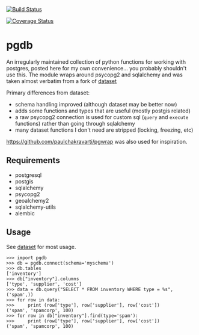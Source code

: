 [![Build Status](https://travis-ci.org/smnorris/pgdb.svg?branch=master)](https://travis-ci.org/smnorris/pgdb)

[![Coverage Status](https://coveralls.io/repos/github/smnorris/pgdb/badge.svg?branch=master)](https://coveralls.io/github/smnorris/pgdb?branch=master)

# pgdb

An irregularly maintained collection of python functions for working with postgres, posted here for my own convenience... you probably shouldn't use this. The module wraps around psycopg2 and sqlalchemy and was taken almost verbatim from a fork of [dataset](https://dataset.readthedocs.org/)

Primary differences from dataset:
- schema handling improved (although dataset may be better now)
- adds some functions and types that are useful (mostly postgis related)
- a raw psycopg2 connection is used for custom sql (`query` and `execute` functions) rather than going through sqlalchemy
- many dataset functions I don't need are stripped (locking, freezing, etc)

https://github.com/paulchakravarti/pgwrap was also used for inspiration.

## Requirements
- postgresql
- postgis
- sqlalchemy
- psycopg2
- geoalchemy2
- sqlalchemy-utils
- alembic

## Usage

See [dataset](https://dataset.readthedocs.org/) for most usage.

```
>>> import pgdb
>>> db = pgdb.connect(schema='myschema')
>>> db.tables
['inventory']
>>> db["inventory"].columns
['type', 'supplier', 'cost']
>>> data = db.query("SELECT * FROM inventory WHERE type = %s", ('spam',))
>>> for row in data:
>>>     print (row['type'], row['supplier'], row['cost'])
('spam', 'spamcorp', 100)
>>> for row in db["inventory"].find(type='spam'):
>>>     print (row['type'], row['supplier'], row['cost'])
('spam', 'spamcorp', 100)
```

